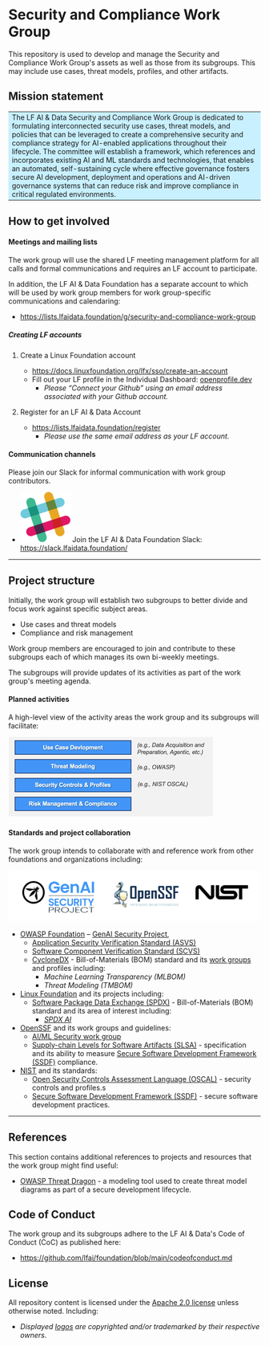 
# Security and Compliance Work Group

This repository is used to develop and manage the Security and Compliance Work Group's assets as well as those from its subgroups.  This may include use cases, threat models, profiles, and other artifacts.

## Mission statement

<table style="border-collapse: collapse; border: none;">
<tr>
  <td style="border: none; background-color: #C8F0FF;">The LF AI & Data Security and Compliance Work Group is dedicated to formulating interconnected security use cases, threat models, and policies that can be leveraged to create a comprehensive security and compliance strategy for AI-enabled applications throughout their lifecycle. The committee will establish a framework, which references and incorporates existing AI and ML standards and technologies, that enables an automated, self-sustaining cycle where effective governance fosters secure AI development, deployment and operations and AI-driven governance systems that can reduce risk and improve compliance in critical regulated environments.</td>
</tr>
</table>

## How to get involved

#### Meetings and mailing lists

The work group will use the shared LF meeting management platform for all calls and formal communications and requires an LF account to participate.

In addition, the LF AI & Data Foundation has a separate account to which will be used by work group members for work group-specific communications and calendaring:

- https://lists.lfaidata.foundation/g/security-and-compliance-work-group

##### Creating LF accounts

1. Create a Linux Foundation account

    - https://docs.linuxfoundation.org/lfx/sso/create-an-account
    - Fill out your LF profile in the Individual Dashboard: [openprofile.dev](openprofile.dev)
        - *Please “Connect your Github” using an email address associated with your Github account.*

1. Register for an LF AI & Data Account
    - https://lists.lfaidata.foundation/register
        - *Please use the same email address as your LF account.*

#### Communication channels

Please join our Slack for informal communication with work group contributors.

- ![](images/logos/slack-logo-trans-100x100.png) Join the LF AI & Data Foundation Slack: https://slack.lfaidata.foundation/

<!-- <table style="border-collapse: collapse; border: none;">
<tr style="border: none;">
  <td style="border: none; vertical-align: top;"><img src="images/logos/slack-logo-trans-100x100.png" width="100"></td>
  <td style="border: none;"><li>Join the LF AI & Data Foundation Slack: <a href="https://slack.lfaidata.foundation/">https://slack.lfaidata.foundation/</a></li>
  <li>Join the project channel: <a href="https://lfaifoundation.slack.com/archives/C041ZAXCSJ0">#security-and-compliance-work-group</a></li>
  </td>
</tr>
</table> -->

---

## Project structure

Initially, the work group will establish two subgroups to better divide and focus work against specific subject areas.

- Use cases and threat models
- Compliance and risk management

Work group members are encouraged to join and contribute to these subgroups each of which manages its own bi-weekly meetings.

The subgroups will provide updates of its activities as part of the work group's meeting agenda.

#### Planned activities

A high-level view of the activity areas the work group and its subgroups will facilitate:

![Planned activities diagram](images/diagrams/work-group-planned-activities-small.png)

#### Standards and project collaboration

The work group intends to collaborate with and reference work from other foundations and organizations including:

![](images/logos/collaboration-logos.png)

- [OWASP Foundation](https://owasp.org/)
    – [GenAI Security Project](https://genai.owasp.org/),
    - [Application Security Verification Standard (ASVS)](https://owasp.org/www-project-application-security-verification-standard/)
    - [Software Component Verification Standard (SCVS)](https://owasp.org/www-project-software-component-verification-standard/)
    - [CycloneDX](https://cyclonedx.org/) - Bill-of-Materials (BOM) standard and its [work groups](https://cyclonedx.org/participate/working-groups/) and profiles including:
        - *Machine Learning Transparency (MLBOM)*
        - *Threat Modeling (TMBOM)*
- [Linux Foundation](https://www.linuxfoundation.org/) and its projects including:
  - [Software Package Data Exchange (SPDX)](https://spdx.dev/) - Bill-of-Materials (BOM) standard and its area of interest including:
    - *[SPDX AI](https://spdx.dev/learn/areas-of-interest/ai/)*
- [OpenSSF](https://openssf.org/) and its work groups and guidelines:
    - [AI/ML Security work group](https://openssf.org/technical-initiatives/ai-ml-security/)
    - [Supply-chain Levels for Software Artifacts (SLSA)](https://openssf.org/projects/slsa/) - specification and its ability to measure [Secure Software Development Framework (SSDF)](https://csrc.nist.gov/Projects/ssdf) compliance.
- [NIST](https://www.nist.gov/) and its standards:
    - [Open Security Controls Assessment Language (OSCAL)](https://pages.nist.gov/OSCAL/) - security controls and profiles.s
    - [Secure Software Development Framework (SSDF)](https://csrc.nist.gov/Projects/ssdf) - secure software development practices.

---

## References

This section contains additional references to projects and resources that the work group might find useful:

- [OWASP Threat Dragon](https://owasp.org/www-project-threat-dragon/) - a modeling tool used to create threat model diagrams as part of a secure development lifecycle.

## Code of Conduct

The work group and its subgroups adhere to the LF AI & Data's Code of Conduct (CoC) as published here:

- https://github.com/lfai/foundation/blob/main/codeofconduct.md

## License

All repository content is licensed under the [Apache 2.0 license](LICENSE) unless otherwise noted. Including:

- *Displayed [logos](images/logos) are copyrighted and/or  trademarked by their respective owners.*